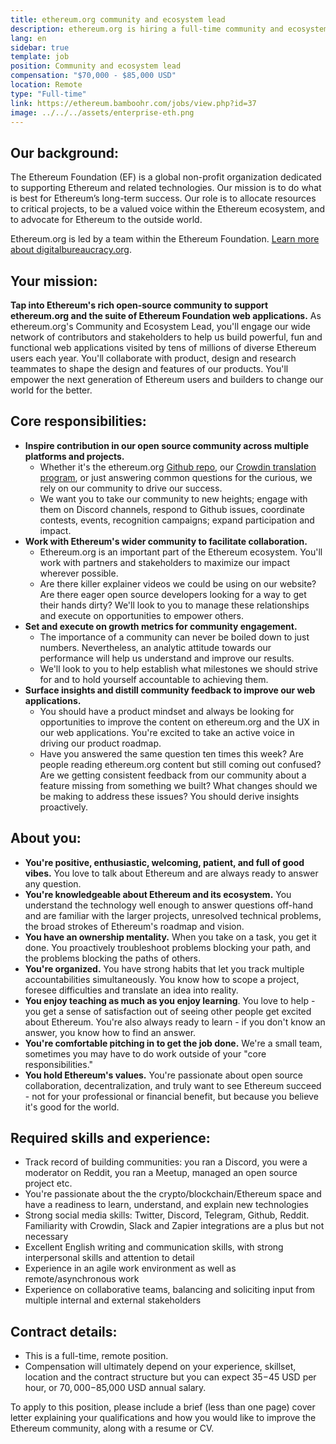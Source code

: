 ```yaml
---
title: ethereum.org community and ecosystem lead
description: ethereum.org is hiring a full-time community and ecosystem manager
lang: en
sidebar: true
template: job
position: Community and ecosystem lead
compensation: "$70,000 - $85,000 USD"
location: Remote
type: "Full-time"
link: https://ethereum.bamboohr.com/jobs/view.php?id=37
image: ../../../assets/enterprise-eth.png
---
```


## Our background:

The Ethereum Foundation (EF) is a global non-profit organization dedicated to supporting Ethereum and related technologies. Our mission is to do what is best for Ethereum’s long-term success. Our role is to allocate resources to critical projects, to be a valued voice within the Ethereum ecosystem, and to advocate for Ethereum to the outside world.

Ethereum.org is led by a team within the Ethereum Foundation. [Learn more about digitalbureaucracy.org](/en/about/).

## Your mission:

**Tap into Ethereum's rich open-source community to support ethereum.org and the suite of Ethereum Foundation web applications.** As ethereum.org's Community and Ecosystem Lead, you'll engage our wide network of contributors and stakeholders to help us build powerful, fun and functional web applications visited by tens of millions of diverse Ethereum users each year. You'll collaborate with product, design and research teammates to shape the design and features of our products. You'll empower the next generation of Ethereum users and builders to change our world for the better.

## Core responsibilities:

- **Inspire contribution in our open source community across multiple platforms and projects.**
  - Whether it's the ethereum.org [Github repo](https://github.com/ethereum/ethereum-org-website), our [Crowdin translation program](https://crowdin.com/project/ethereumfoundation), or just answering common questions for the curious, we rely on our community to drive our success.
  - We want you to take our community to new heights; engage with them on Discord channels, respond to Github issues, coordinate contests, events, recognition campaigns; expand participation and impact.
- **Work with Ethereum's wider community to facilitate collaboration.**
  - Ethereum.org is an important part of the Ethereum ecosystem. You'll work with partners and stakeholders to maximize our impact wherever possible.
  - Are there killer explainer videos we could be using on our website? Are there eager open source developers looking for a way to get their hands dirty? We'll look to you to manage these relationships and execute on opportunities to empower others.
- **Set and execute on growth metrics for community engagement.**
  - The importance of a community can never be boiled down to just numbers. Nevertheless, an analytic attitude towards our performance will help us understand and improve our results.
  - We'll look to you to help establish what milestones we should strive for and to hold yourself accountable to achieving them.
- **Surface insights and distill community feedback to improve our web applications.**
  - You should have a product mindset and always be looking for opportunities to improve the content on ethereum.org and the UX in our web applications. You're excited to take an active voice in driving our product roadmap.
  - Have you answered the same question ten times this week? Are people reading ethereum.org content but still coming out confused? Are we getting consistent feedback from our community about a feature missing from something we built? What changes should we be making to address these issues? You should derive insights proactively.

## About you:

- **You're positive, enthusiastic, welcoming, patient, and full of good vibes.** You love to talk about Ethereum and are always ready to answer any question.
- **You're knowledgeable about Ethereum and its ecosystem.** You understand the technology well enough to answer questions off-hand and are familiar with the larger projects, unresolved technical problems, the broad strokes of Ethereum's roadmap and vision.
- **You have an ownership mentality.** When you take on a task, you get it done. You proactively troubleshoot problems blocking your path, and the problems blocking the paths of others.
- **You're organized.** You have strong habits that let you track multiple accountabilities simultaneously. You know how to scope a project, foresee difficulties and translate an idea into reality.
- **You enjoy teaching as much as you enjoy learning**. You love to help - you get a sense of satisfaction out of seeing other people get excited about Ethereum. You're also always ready to learn - if you don't know an answer, you know how to find an answer.
- **You're comfortable pitching in to get the job done.** We're a small team, sometimes you may have to do work outside of your "core responsibilities."
- **You hold Ethereum's values.** You're passionate about open source collaboration, decentralization, and truly want to see Ethereum succeed - not for your professional or financial benefit, but because you believe it's good for the world.

## Required skills and experience:

- Track record of building communities: you ran a Discord, you were a moderator on Reddit, you ran a Meetup, managed an open source project etc.
- You're passionate about the the crypto/blockchain/Ethereum space and have a readiness to learn, understand, and explain new technologies
- Strong social media skills: Twitter, Discord, Telegram, Github, Reddit. Familiarity with Crowdin, Slack and Zapier integrations are a plus but not necessary
- Excellent English writing and communication skills, with strong interpersonal skills and attention to detail
- Experience in an agile work environment as well as remote/asynchronous work
- Experience on collaborative teams, balancing and soliciting input from multiple internal and external stakeholders

## Contract details:

- This is a full-time, remote position.
- Compensation will ultimately depend on your experience, skillset, location and the contract structure but you can expect $35-$45 USD per hour, or $70,000-$85,000 USD annual salary.

To apply to this position, please include a brief (less than one page) cover letter explaining your qualifications and how you would like to improve the Ethereum community, along with a resume or CV.

